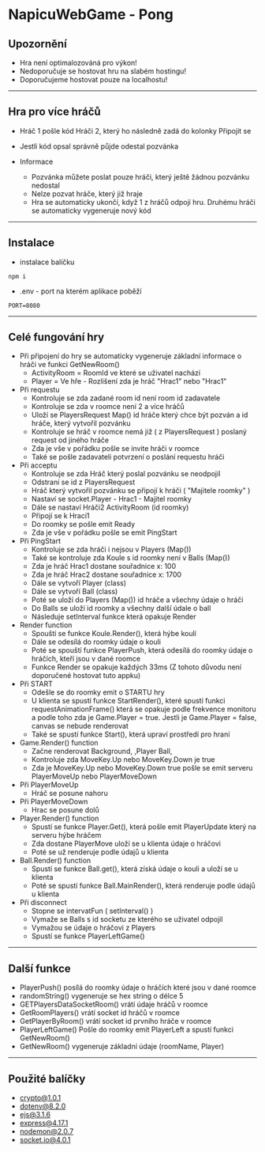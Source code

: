 # NapicuWebGame - Pong

## Upozornění
* Hra není optimalozováná pro výkon!
* Nedoporučuje se hostovat hru na slabém hostingu!
* Doporučujeme hostovat pouze na localhostu!

***
## Hra pro více hráčů
* Hráč 1 pošle kód  Hráči 2, který ho následně zadá do kolonky Připojit se
* Jestli kód opsal správně půjde odestal pozvánka

* Informace
    * Pozvánka můžete poslat pouze hráči, který ještě žádnou pozvánku nedostal
    * Nelze pozvat hráče, který již hraje
    * Hra se automaticky ukončí, když 1 z hráčů odpojí hru. Druhému hráči se automaticky vygeneruje nový kód 
***
## Instalace
* instalace balíčku 
```
npm i
```
* .env - port na kterém aplikace poběží
```
PORT=8080
```
***
## Celé fungování hry
* Při připojení do hry se automaticky vygeneruje základní informace o hráči ve funkci GetNewRoom()
    * ActivityRoom = RoomId ve které se uživatel nachází
    * Player = Ve hře - Rozlišení zda je hráč "Hrac1" nebo "Hrac1" 
* Při requestu
    * Kontroluje se zda zadané room id není room id zadavatele 
    * Kontroluje se zda v roomce není 2 a více hráčů 
    * Uloží se PlayersRequest Map() id hráče který chce být pozván a id hráče, který vytvořil pozvánku 
    * Kontroluje se hráč v roomce nemá již ( z PlayersRequest ) poslaný request od jiného hráče
    * Zda je vše v pořádku pošle se invite hráči v roomce
    * Také se pošle zadavateli potvrzení o poslání requestu hráči
* Při acceptu
    * Kontroluje se zda Hráč který poslal pozvánku se neodpojil
    * Odstraní se id z PlayersRequest 
    * Hráč který vytvořil pozvánku se připojí k hráči ( "Majitele roomky" )
    * Nastaví se socket.Player - Hrac1 - Majitel roomky 
    * Dále se nastaví Hráči2 ActivityRoom (id roomky)
    * Připojí se k Hraci1
    * Do roomky se pošle emit Ready
    * Zda je vše v pořádku pošle se emit PingStart 
* Při PingStart
    * Kontroluje se zda hráči i nejsou v Players (Map())
    * Také se kontroluje zda Koule s id roomky není v Balls (Map())
    * Zda je hráč Hrac1 dostane souřadnice x: 100
    * Zda je hráč Hrac2 dostane souřadnice x: 1700
    * Dále se vytvoří Player (class)
    * Dále se vytvoří Ball (class)
    * Poté se uloží do Players (Map()) id hráče a všechny údaje o hráči
    * Do Balls se uloží id roomky a všechny další údale o ball
    * Následuje setInterval funkce která opakuje Render
* Render function
    * Spouští se funkce Koule.Render(), která hýbe koulí 
    * Dále se odesílá do roomky údaje o kouli
    * Poté se spouští funkce PlayerPush, která odesílá do roomky údaje o hráčích, kteří jsou v dané roomce
    * Funkce Render se opakuje každých 33ms (Z tohoto důvodu není doporučené hostovat tuto appku) 
* Při START
    * Odešle se do roomky emit o STARTU hry
    * U klienta se spustí funkce StartRender(), které spustí funkci requestAnimationFrame() která se opakuje podle frekvence monitoru a podle toho zda je Game.Player = true. Jestli je Game.Player = false, canvas se nebude renderovat
    * Také se spustí funkce Start(), která upraví prostředí pro hraní
* Game.Render() function
    * Začne renderovat Background, ,Player Ball, 
    * Kontroluje zda MoveKey.Up nebo MoveKey.Down je true
    * Zda je MoveKey.Up nebo MoveKey.Down true pošle se emit serveru PlayerMoveUp nebo PlayerMoveDown
* Při PlayerMoveUp
    * Hráč se posune nahoru 
* Při PlayerMoveDown
    * Hrac se posune dolů
* Player.Render() function 
    * Spustí se funkce Player.Get(), která pošle emit PlayerUpdate který na serveru hýbe hráčem
    * Zda dostane PlayerMove uloží se u klienta údaje o hráčovi
    * Poté se už renderuje podle údajů u klienta
* Ball.Render() function
    * Spustí se funkce Ball.get(), která získá údaje o kouli a uloží se u klienta
    * Poté se spustí funkce Ball.MainRender(), která renderuje podle údajů u klienta
* Při disconnect
    * Stopne se intervatFun ( setInterval() )
    * Vymaže se Balls s id socketu ze kterého se uživatel odpojil
    * Vymažou se údaje o hráčovi z Players
    * Spustí se funkce PlayerLeftGame()
***
## Další funkce
* PlayerPush() posílá do roomky údaje o hráčích které jsou v dané roomce
* randomString() vygeneruje se hex string o délce 5
* GETPlayersDataSocketRoom() vrátí údaje hráčů v roomce
* GetRoomPlayers() vrátí socket id hráčů v roomce
* GetPlayerByRoom() vrátí socket id prvního hráče v roomce
* PlayerLeftGame() Pošle do roomky emit PlayerLeft a spustí funkci GetNewRoom()
* GetNewRoom() vygeneruje základní údaje (roomName, Player)
***





## Použité balíčky
* crypto@1.0.1
* dotenv@8.2.0
* ejs@3.1.6
* express@4.17.1
* nodemon@2.0.7
* socket.io@4.0.1
